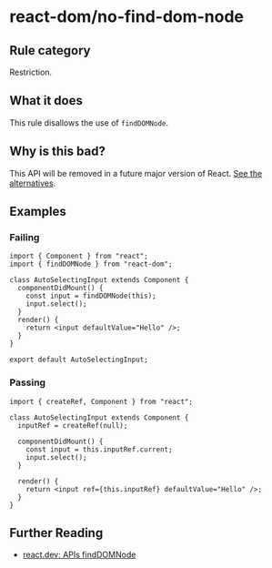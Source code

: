 # react-dom/no-find-dom-node

## Rule category

Restriction.

## What it does

This rule disallows the use of `findDOMNode`.

## Why is this bad?

This API will be removed in a future major version of React. [See the alternatives](https://react.dev/reference/react-dom/findDOMNode#alternatives).

## Examples

### Failing

```tsx
import { Component } from "react";
import { findDOMNode } from "react-dom";

class AutoSelectingInput extends Component {
  componentDidMount() {
    const input = findDOMNode(this);
    input.select();
  }
  render() {
    return <input defaultValue="Hello" />;
  }
}

export default AutoSelectingInput;
```

### Passing

```tsx
import { createRef, Component } from "react";

class AutoSelectingInput extends Component {
  inputRef = createRef(null);

  componentDidMount() {
    const input = this.inputRef.current;
    input.select();
  }

  render() {
    return <input ref={this.inputRef} defaultValue="Hello" />;
  }
}
```

## Further Reading

- [react.dev: APIs findDOMNode](https://react.dev/reference/react-dom/findDOMNode)
